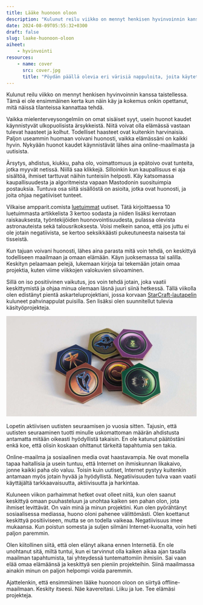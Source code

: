 ```yaml
---
title: Lääke huonoon oloon
description: "Kulunut reilu viikko on mennyt henkisen hyvinvoinnin kanssa taistellessa. Tämä ei ole ensimmäinen kerta kun näin käy ja kokemus onkin opetanut, mitä näissä tilanteissa kannattaa tehdä."
date: 2024-08-09T05:55:32+0300
draft: false
slug: laake-huonoon-oloon
aiheet:
    - hyvinvointi
resources:
    - name: cover
      src: cover.jpg
      title: "Pöydän päällä olevia eri värisiä nappuloita, joita käytetään StarCraft-lautapelissä."
---
```

Kulunut reilu viikko on mennyt henkisen hyvinvoinnin kanssa taistellessa. Tämä ei ole ensimmäinen kerta kun näin käy ja kokemus onkin opettanut, mitä näissä tilanteissa kannattaa tehdä.

<!--more-->

Vaikka mielenterveysongelmiin on omat sisäiset syyt, usein huonot kaudet käynnistyvät ulkopuolisista ärsykkeistä. Niitä voivat olla elämässä vastaan tulevat haasteet ja kolhut. Todelliset haasteet ovat kuitenkin harvinaisia. Paljon useammin huomaan voivani huonosti, vaikka elämässäni on kaikki hyvin. Nykyään huonot kaudet käynnistävät lähes aina online-maailmasta ja uutisista.

Ärsytys, ahdistus, kiukku, paha olo, voimattomuus ja epätoivo ovat tunteita, jotka myyvät netissä. Niillä saa klikkejä. Silloinkin kun kaupallisuus ei aja sisältöä, ihmiset tarttuvat näihin tunteisiin helposti. Käy katsomassa kaupallisuudesta ja algoritmeista vapaan Mastodonin suosituimpia postauksia. Tuntuva osa siitä sisällöstä on asioita, jotka ovat huonosti, ja joita ohjaa negatiiviset tunteet.

Vilkaise ampparit.comista [luetuimmat](https://www.ampparit.com/luetuimmat) uutiset. Tätä kirjoittaessa 10 luetuimmasta artikkelista 3 kertoo sodasta ja niiden lisäksi kerrotaan raiskauksesta, työntekijöiden huonovointisuudesta, pulassa olevista astronauteista sekä talousrikoksesta. Voisi melkein sanoa, että jos juttu ei ole jotain negatiivista, se kertoo seksikkäästi pukeutuneesta naisesta tai tisseistä.

Kun tajuan voivani huonosti, lähes aina parasta mitä voin tehdä, on keskittyä todelliseen maailmaan ja omaan elämään. Käyn juoksemassa tai salilla. Keskityn pelaamaan pelejä, lukemaan kirjoja tai tekemään jotain omaa projektia, kuten viime viikkojen valokuvien siivoaminen.

Sillä on iso positiivinen vaikutus, jos voin tehdä jotain, joka vaatii keskittymistä ja ohjaa minua olemaan läsnä juuri siinä hetkessä. Tällä viikolla olen edistänyt pientä askarteluprojektiani, jossa korvaan [StarCraft-lautapelin](https://boardgamegeek.com/boardgame/22827/starcraft-the-board-game) kuluneet pahvinappulat puisilla. Sen lisäksi olen suunnitellut tulevia käsityöprojekteja.

![Pöydän päällä olevia eri värisiä nappuloita, joita käytetään StarCraft-lautapelissä.](cover.jpg "Tällä viikolla olen askarrellut StarCraft-lautapeliin uusia nappuloita.")

Lopetin aktiivisen uutisten seuraamisen jo vuosia sitten. Tajusin, että uutisten seuraaminen tuotti minulle uskomattoman määrän ahdistusta antamatta mitään oikeasti hyödyllistä takaisin. En ole katunut päätöstäni enkä koe, että olisin koskaan ohittanut tärkeitä tapahtumia sen takia. 

Online-maailma ja sosiaalinen media ovat haastavampia. Ne ovat monella tapaa haitallisia ja usein tuntuu, että Internet on ihmiskunnan likakaivo, jonne kaikki paha olo valuu. Toisin kuin uutiset, Internet pystyy kuitenkin antamaan myös jotain hyvää ja hyödyllistä. Negatiivisuuden tulva vaan vaatii käyttäjältä tarkkaavaisuutta, aktiivisuutta ja harkintaa.

Kuluneen viikon parhaimmat hetket ovat olleet niitä, kun olen saanut keskittyä omaan puuhasteluun ja unohtaa kaiken sen pahan olon, jota ihmiset levittävät. On vain minä ja minun projektini. Kun olen pyörähtänyt sosiaalisessa mediassa, huono oloni pahenee välittömästi. Olen koettanut keskittyä positiiviseen, mutta se on todella vaikeaa. Negatiivisuus imee mukaansa. Kun poistun somesta ja suljen silmäni Internet-kuonalta, voin heti paljon paremmin.

Olen kiitollinen siitä, että olen elänyt aikana ennen Internetiä. En ole unohtanut sitä, miltä tuntui, kun ei tarvinnut olla kaiken aikaa ajan tasalla maailman tapahtumista, tai yhteydessä tuntemattomiin ihmisiin. Sai vaan elää omaa elämäänsä ja keskittyä sen pieniin projekteihin. Siinä maailmassa ainakin minun on paljon helpompi voida paremmin.

Ajattelenkin, että ensimmäinen lääke huonoon oloon on siirtyä offline-maailmaan. Keskity itseesi. Näe kavereitasi. Liiku ja lue. Tee elämäsi projekteja.






